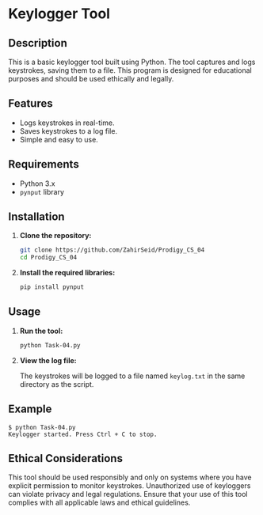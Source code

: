 # Keylogger Tool

## Description

This is a basic keylogger tool built using Python. The tool captures and logs keystrokes, saving them to a file. This program is designed for educational purposes and should be used ethically and legally.

## Features

- Logs keystrokes in real-time.
- Saves keystrokes to a log file.
- Simple and easy to use.

## Requirements

- Python 3.x
- `pynput` library

## Installation

1. **Clone the repository:**

    ```sh
    git clone https://github.com/ZahirSeid/Prodigy_CS_04
    cd Prodigy_CS_04
    ```

2. **Install the required libraries:**

    ```sh
    pip install pynput
    ```

## Usage

1. **Run the tool:**

    ```sh
    python Task-04.py
    ```

2. **View the log file:**

    The keystrokes will be logged to a file named `keylog.txt` in the same directory as the script.

## Example

```
$ python Task-04.py
Keylogger started. Press Ctrl + C to stop.
```

## Ethical Considerations

This tool should be used responsibly and only on systems where you have explicit permission to monitor keystrokes. Unauthorized use of keyloggers can violate privacy and legal regulations. Ensure that your use of this tool complies with all applicable laws and ethical guidelines.

